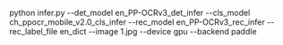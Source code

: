 python infer.py --det_model en_PP-OCRv3_det_infer --cls_model ch_ppocr_mobile_v2.0_cls_infer --rec_model en_PP-OCRv3_rec_infer --rec_label_file en_dict --image 1.jpg --device gpu --backend paddle
